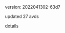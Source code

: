 version: 2022041302-63d7

updated 27 avds

[details](https://github.com/0x74f917491bfa7ebfa379/ali_avd_db/blob/master/change_log/2022/04/13/02/63d7.txt)